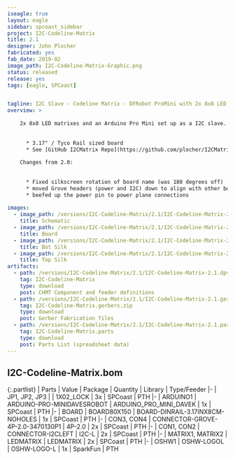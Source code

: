 ```yaml
---
iseagle: true
layout: eagle
sidebar: spcoast_sidebar
project: I2C-Codeline-Matrix
title: 2.1
designer: John Plocher
fabricated: yes
fab_date: 2019-02
image_path: I2C-Codeline-Matrix-Graphic.png
status: released
release: yes
tags: [eagle, SPCoast]


tagline: I2C Slave - Codeline Matrix - DFRobot ProMini with 2x 8x8 LED Matrixes for displaying CodeLine packet content
overview: >
    
    2x 8x8 LED matrixes and an Arduino Pro Mini set up as a I2C slave.
    
    
      * 3.17" / Tyco Rail sized board
      * See [GitHub I2CMatrix Repo](https://github.com/plocher/I2CMatrix) for example Master and Slave source code.
    
    Changes from 2.0:
    
    
      * Fixed silkscreen rotation of board name (was 180 degrees off)
      * moved Grove headers (power and I2C) down to align with other boards on SPCoast
      * beefed up the power pin to power plane connections
    
images:
  - image_path: /versions/I2C-Codeline-Matrix/2.1/I2C-Codeline-Matrix-2.1.sch.png
    title: Schematic
  - image_path: /versions/I2C-Codeline-Matrix/2.1/I2C-Codeline-Matrix-2.1.brd.png
    title: Board
  - image_path: /versions/I2C-Codeline-Matrix/2.1/I2C-Codeline-Matrix-2.1.bot.brd.png
    title: Bot Silk
  - image_path: /versions/I2C-Codeline-Matrix/2.1/I2C-Codeline-Matrix-2.1.top.brd.png
    title: Top Silk
artifacts:
  - path: /versions/I2C-Codeline-Matrix/2.1/I2C-Codeline-Matrix-2.1.dpv
    tag: I2C-Codeline-Matrix
    type: download
    post: CHMT Component and feeder definitions
  - path: /versions/I2C-Codeline-Matrix/2.1/I2C-Codeline-Matrix-2.1.gerbers.zip
    tag: I2C-Codeline-Matrix.gerbers.zip
    type: download
    post: Gerber Fabrication files
  - path: /versions/I2C-Codeline-Matrix/2.1/I2C-Codeline-Matrix-2.1.parts.csv
    tag: I2C-Codeline-Matrix.parts
    type: download
    post: Parts List (spreadsheet data)
---
```


## I2C-Codeline-Matrix.bom

{:.partlist}
| Parts | Value | Package | Quantity | Library | Type/Feeder
|-
| JP1, JP2, JP3 |  | 1X02_LOCK | 3x | SPCoast | PTH
|-
| ARDUINO1 | ARDUINO-PRO-MINIDAVESROBOT | ARDUINO_PRO_MINI_DAVEK | 1x | SPCoast | PTH
|-
| BOARD | BOARD80X150 | BOARD-DINRAIL-3.17INX8CM-NOHOLES | 1x | SPCoast | PTH
|-
| CON3, CON4 | CONNECTOR-GROVE-4P-2.0-3470130P1 | 4P-2.0 | 2x | SPCoast | PTH
|-
| CON1, CON2 | CONNECTOR-I2CLEFT | I2C-L | 2x | SPCoast | PTH
|-
| MATRIX1, MATRIX2 | LEDMATRIX | LEDMATRIX | 2x | SPCoast | PTH
|-
| OSHW1 | OSHW-LOGOL | OSHW-LOGO-L | 1x | SparkFun | PTH
